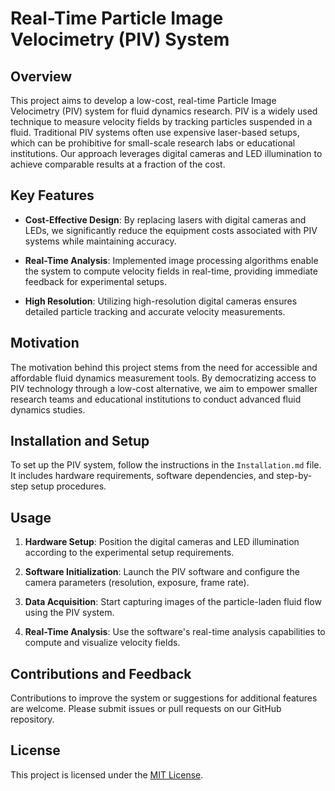 # Real-Time Particle Image Velocimetry (PIV) System

## Overview

This project aims to develop a low-cost, real-time Particle Image Velocimetry (PIV) system for fluid dynamics research. PIV is a widely used technique to measure velocity fields by tracking particles suspended in a fluid. Traditional PIV systems often use expensive laser-based setups, which can be prohibitive for small-scale research labs or educational institutions. Our approach leverages digital cameras and LED illumination to achieve comparable results at a fraction of the cost.

## Key Features

- **Cost-Effective Design**: By replacing lasers with digital cameras and LEDs, we significantly reduce the equipment costs associated with PIV systems while maintaining accuracy.
  
- **Real-Time Analysis**: Implemented image processing algorithms enable the system to compute velocity fields in real-time, providing immediate feedback for experimental setups.
  
- **High Resolution**: Utilizing high-resolution digital cameras ensures detailed particle tracking and accurate velocity measurements.

## Motivation

The motivation behind this project stems from the need for accessible and affordable fluid dynamics measurement tools. By democratizing access to PIV technology through a low-cost alternative, we aim to empower smaller research teams and educational institutions to conduct advanced fluid dynamics studies.

## Installation and Setup

To set up the PIV system, follow the instructions in the `Installation.md` file. It includes hardware requirements, software dependencies, and step-by-step setup procedures.

## Usage

1. **Hardware Setup**: Position the digital cameras and LED illumination according to the experimental setup requirements.
  
2. **Software Initialization**: Launch the PIV software and configure the camera parameters (resolution, exposure, frame rate).

3. **Data Acquisition**: Start capturing images of the particle-laden fluid flow using the PIV system.

4. **Real-Time Analysis**: Use the software's real-time analysis capabilities to compute and visualize velocity fields.

## Contributions and Feedback

Contributions to improve the system or suggestions for additional features are welcome. Please submit issues or pull requests on our GitHub repository.

## License

This project is licensed under the [MIT License](LICENSE.md).
